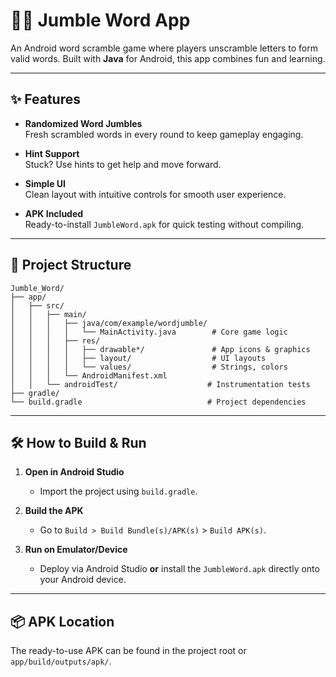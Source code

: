 # 📱🔠 Jumble Word App

An Android word scramble game where players unscramble letters to form valid words. Built with **Java** for Android, this app combines fun and learning.

---

## ✨ Features

- **Randomized Word Jumbles**  
  Fresh scrambled words in every round to keep gameplay engaging.

- **Hint Support**  
  Stuck? Use hints to get help and move forward.

- **Simple UI**  
  Clean layout with intuitive controls for smooth user experience.

- **APK Included**  
  Ready-to-install `JumbleWord.apk` for quick testing without compiling.

---

## 📂 Project Structure

```plaintext
Jumble_Word/  
├── app/  
│   ├── src/  
│   │   ├── main/  
│   │   │   ├── java/com/example/wordjumble/  
│   │   │   │   └── MainActivity.java        # Core game logic  
│   │   │   ├── res/  
│   │   │   │   ├── drawable*/               # App icons & graphics  
│   │   │   │   ├── layout/                  # UI layouts  
│   │   │   │   └── values/                  # Strings, colors  
│   │   │   └── AndroidManifest.xml  
│   │   └── androidTest/                    # Instrumentation tests  
├── gradle/  
└── build.gradle                            # Project dependencies  
```

---

## 🛠️ How to Build & Run

1. **Open in Android Studio**  
   - Import the project using `build.gradle`.

2. **Build the APK**  
   - Go to `Build > Build Bundle(s)/APK(s)` > `Build APK(s)`.

3. **Run on Emulator/Device**  
   - Deploy via Android Studio **or** install the `JumbleWord.apk` directly onto your Android device.

---

## 📦 APK Location

The ready-to-use APK can be found in the project root or `app/build/outputs/apk/`.



